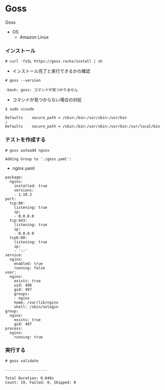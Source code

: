 # Goss
Goss

- OS
  - Amazon Linux

### インストール
`# curl -fsSL https://goss.rocks/install | sh`

- インストール完了と実行できるかの確認

`# goss --version`
```
-bash: goss: コマンドが見つかりません
```

- コマンドが見つからない場合の対処

`$ sudo visudo`
```
Defaults    secure_path = /sbin:/bin:/usr/sbin:/usr/bin
↓
Defaults    secure_path = /sbin:/bin:/usr/sbin:/usr/bin:/usr/local/bin
```

### テストを作成する
`# goss autoadd nginx`
```
Adding Group to './goss.yaml':
```

- nginx.yaml
```
package:
  nginx:
    installed: true
    versions:
    - 1.10.3
port:
  tcp:80:
    listening: true
    ip:
    - 0.0.0.0
  tcp:443:
    listening: true
    ip:
    - 0.0.0.0
  tcp6:80:
    listening: true
    ip:
    - '::'
service:
  nginx:
    enabled: true
    running: false
user:
  nginx:
    exists: true
    uid: 498
    gid: 497
    groups:
    - nginx
    home: /var/lib/nginx
    shell: /sbin/nologin
group:
  nginx:
    exists: true
    gid: 497
process:
  nginx:
    running: true
```

### 実行する
`# goss validate`
```
...................

Total Duration: 0.040s
Count: 19, Failed: 0, Skipped: 0
```
